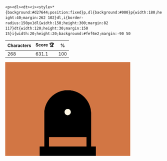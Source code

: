 `<p><dl><dt><i><style>*{background:#d27644;position:fixed}p,dl{background:#000}p{width:180;height:40;margin:262 102}dl,i{border-radius:150px}dl{width:150;height:300;margin:82 117}dt{width:120;height:30;margin:150 15}i{width:20;height:20;background:#fef6e2;margin:-90 50`

| Characters | Score 🏆 | %   |
| ---------- | -------- | --- |
| 268        | 631.1    | 100 |

![](/2025/Oct2025/10/20251010.png)
